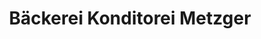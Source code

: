 ---
title: "Bäckerei Konditorei Metzger"
url: /esslingen-am-neckar/baeckerei-konditorei-metzger/
shop: Bäckerei
---